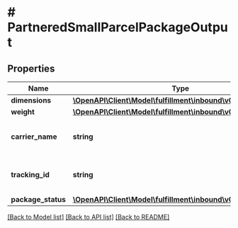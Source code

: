 # # PartneredSmallParcelPackageOutput

## Properties

Name | Type | Description | Notes
------------ | ------------- | ------------- | -------------
**dimensions** | [**\OpenAPI\Client\Model\fulfillment\inbound\v0\Dimensions**](Dimensions.md) |  |
**weight** | [**\OpenAPI\Client\Model\fulfillment\inbound\v0\Weight**](Weight.md) |  |
**carrier_name** | **string** | The carrier specified with a previous call to putTransportDetails. |
**tracking_id** | **string** | The tracking number of the package, provided by the carrier. |
**package_status** | [**\OpenAPI\Client\Model\fulfillment\inbound\v0\PackageStatus**](PackageStatus.md) |  |

[[Back to Model list]](../../README.md#models) [[Back to API list]](../../README.md#endpoints) [[Back to README]](../../README.md)
